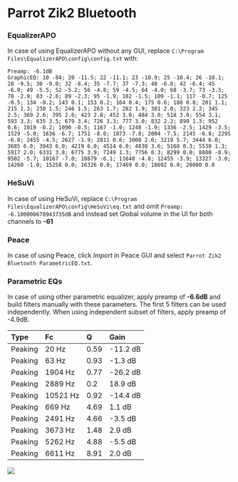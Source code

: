 # Parrot Zik2 Bluetooth

### EqualizerAPO
In case of using EqualizerAPO without any GUI, replace `C:\Program Files\EqualizerAPO\config\config.txt`
with:
```
Preamp: -6.1dB
GraphicEQ: 10 -84; 20 -11.5; 22 -11.1; 23 -10.9; 25 -10.4; 26 -10.1; 28 -9.5; 30 -9.0; 32 -8.4; 35 -7.7; 37 -7.3; 40 -6.8; 42 -6.4; 45 -6.0; 49 -5.5; 52 -5.2; 56 -4.8; 59 -4.5; 64 -4.0; 68 -3.7; 73 -3.3; 78 -2.9; 83 -2.6; 89 -2.3; 95 -1.9; 102 -1.5; 109 -1.1; 117 -0.7; 125 -0.5; 134 -0.2; 143 0.1; 153 0.2; 164 0.4; 175 0.6; 188 0.8; 201 1.1; 215 1.3; 230 1.5; 246 1.5; 263 1.7; 282 1.9; 301 2.0; 323 2.2; 345 2.5; 369 2.6; 395 2.6; 423 2.8; 452 3.0; 484 3.0; 518 3.0; 554 3.1; 593 3.3; 635 3.5; 679 3.4; 726 3.3; 777 3.0; 832 2.2; 890 1.3; 952 0.6; 1019 -0.2; 1090 -0.5; 1167 -1.0; 1248 -1.9; 1336 -2.5; 1429 -3.5; 1529 -5.0; 1636 -6.7; 1751 -8.0; 1873 -7.8; 2004 -7.5; 2145 -6.8; 2295 -6.0; 2455 -4.5; 2627 -1.9; 2811 0.6; 3008 2.6; 3219 5.7; 3444 6.0; 3685 6.0; 3943 6.0; 4219 6.0; 4514 6.0; 4830 3.6; 5168 0.3; 5530 1.3; 5917 2.0; 6331 3.8; 6775 3.9; 7249 1.3; 7756 0.3; 8299 0.0; 8880 -0.9; 9502 -5.7; 10167 -7.0; 10879 -6.1; 11640 -4.8; 12455 -3.9; 13327 -3.0; 14260 -1.0; 15258 0.0; 16326 0.0; 17469 0.0; 18692 0.0; 20000 0.0
```

### HeSuVi
In case of using HeSuVi, replace `C:\Program Files\EqualizerAPO\config\HeSuVi\eq.txt` and omit `Preamp:
-6.100000670943735dB` and instead set Global volume in the UI for both channels to **-61**

### Peace
In case of using Peace, click *Import* in Peace GUI and select `Parrot Zik2 Bluetooth ParametricEQ.txt`.

### Parametric EQs
In case of using other parametric equalizer, apply preamp of **-6.6dB** and build filters manually
with these parameters. The first 5 filters can be used independently.
When using independent subset of filters, apply preamp of -4.9dB.

| Type    | Fc       |    Q | Gain     |
|:--------|:---------|:-----|:---------|
| Peaking | 20 Hz    | 0.59 | -11.2 dB |
| Peaking | 63 Hz    | 0.93 | -1.3 dB  |
| Peaking | 1904 Hz  | 0.77 | -26.2 dB |
| Peaking | 2889 Hz  | 0.2  | 18.9 dB  |
| Peaking | 10521 Hz | 0.92 | -14.4 dB |
| Peaking | 669 Hz   | 4.69 | 1.1 dB   |
| Peaking | 2491 Hz  | 4.66 | -3.5 dB  |
| Peaking | 3673 Hz  | 1.48 | 2.9 dB   |
| Peaking | 5262 Hz  | 4.88 | -5.5 dB  |
| Peaking | 6611 Hz  | 8.91 | 2.0 dB   |

![](https://raw.githubusercontent.com/jaakkopasanen/AutoEq/master/results/innerfidelity/sbaf-serious/Parrot%20Zik2%20Bluetooth/Parrot%20Zik2%20Bluetooth.png)
